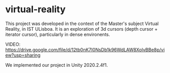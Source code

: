# virtual-reality

This project was developed in the context of the Master's subject Virtual Reality, in IST ULisboa.
It is an exploration of 3d cursors (depth cursor + iterator cursor), particularly in dense environents.

VIDEO: https://drive.google.com/file/d/12tb0nK7I0NsDb1k96WdLAW8XolvBBe8p/view?usp=sharing

We implemented our project in Unity 2020.2.4f1.

